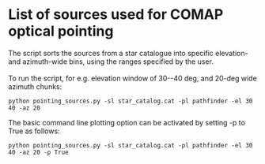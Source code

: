 # List of sources used for COMAP optical pointing
The script sorts the sources from a star catalogue into specific elevation- and azimuth-wide bins, using the ranges specified by the user.\
\
To run the script, for e.g. elevation window of 30--40 deg, and 20-deg wide azimuth chunks:
``` 
python pointing_sources.py -sl star_catalog.cat -pl pathfinder -el 30 40 -az 20
```
The basic command line plotting option can be activated by setting -p to True as follows:
``` 
python pointing_sources.py -sl star_catalog.cat -pl pathfinder -el 30 40 -az 20 -p True
```
